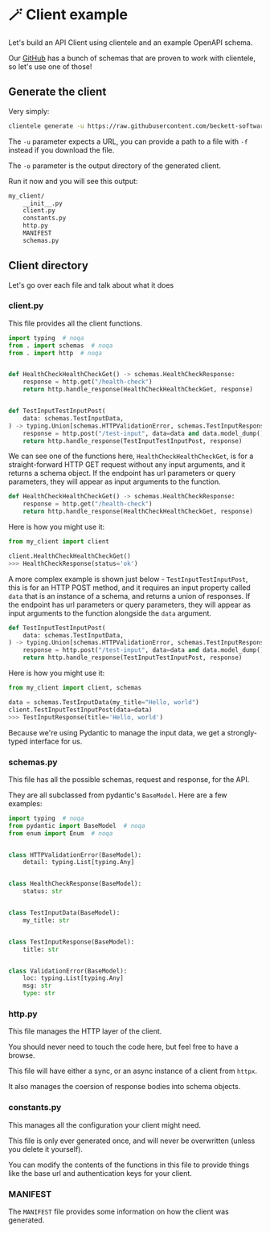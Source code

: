 # 🪄 Client example

Let's build an API Client using clientele and an example OpenAPI schema.

Our [GitHub](https://github.com/beckett-software/clientele/tree/main/example_openapi_specs) has a bunch of schemas that are proven to work with clientele, so let's use one of those!

## Generate the client

Very simply:

```sh
clientele generate -u https://raw.githubusercontent.com/beckett-software/clientele/main/example_openapi_specs/simple.json -o my_client/
```

The `-u` parameter expects a URL, you can provide a path to a file with `-f` instead if you download the file.

The `-o` parameter is the output directory of the generated client.

Run it now and you will see this output:

```sh
my_client/
    __init__.py
    client.py
    constants.py
    http.py
    MANIFEST
    schemas.py
```

## Client directory

Let's go over each file and talk about what it does

### client.py

This file provides all the client functions.

```py title="my_client/client.py" linenums="1"
import typing  # noqa
from . import schemas  # noqa
from . import http  # noqa


def HealthCheckHealthCheckGet() -> schemas.HealthCheckResponse:
    response = http.get("/health-check")
    return http.handle_response(HealthCheckHealthCheckGet, response)


def TestInputTestInputPost(
    data: schemas.TestInputData,
) -> typing.Union[schemas.HTTPValidationError, schemas.TestInputResponse]:
    response = http.post("/test-input", data=data and data.model_dump())
    return http.handle_response(TestInputTestInputPost, response) 
```

We can see one of the functions here, `HealthCheckHealthCheckGet`, is for a straight-forward HTTP GET request without any input arguments, and it returns a schema object. If the endpoint has url parameters or query parameters, they will appear as input arguments to the function.

```py
def HealthCheckHealthCheckGet() -> schemas.HealthCheckResponse:
    response = http.get("/health-check")
    return http.handle_response(HealthCheckHealthCheckGet, response)
```

Here is how you might use it:

```py
from my_client import client

client.HealthCheckHealthCheckGet()
>>> HealthCheckResponse(status='ok')
```

A more complex example is shown just below - `TestInputTestInputPost`, this is for an HTTP POST method, and it requires an input property called `data` that is an instance of a schema, and returns a union of responses. If the endpoint has url parameters or query parameters, they will appear as input arguments to the function alongside the `data` argument.

```py
def TestInputTestInputPost(
    data: schemas.TestInputData,
) -> typing.Union[schemas.HTTPValidationError, schemas.TestInputResponse]:
    response = http.post("/test-input", data=data and data.model_dump())
    return http.handle_response(TestInputTestInputPost, response) 
```

Here is how you might use it:

```py
from my_client import client, schemas

data = schemas.TestInputData(my_title="Hello, world")
client.TestInputTestInputPost(data=data)
>>> TestInputResponse(title='Hello, world')
```

Because we're using Pydantic to manage the input data, we get a strongly-typed interface for us.

### schemas.py

This file has all the possible schemas, request and response, for the API.

They are all subclassed from pydantic's `BaseModel`. Here are a few examples:

```py title="my_client/schemas.py" linenums="1"
import typing  # noqa
from pydantic import BaseModel  # noqa
from enum import Enum  # noqa


class HTTPValidationError(BaseModel):
    detail: typing.List[typing.Any]


class HealthCheckResponse(BaseModel):
    status: str


class TestInputData(BaseModel):
    my_title: str


class TestInputResponse(BaseModel):
    title: str


class ValidationError(BaseModel):
    loc: typing.List[typing.Any]
    msg: str
    type: str

```

### http.py

This file manages the HTTP layer of the client.

You should never need to touch the code here, but feel free to have a browse.

This file will have either a sync, or an async instance of a client from `httpx`.

It also manages the coersion of response bodies into schema objects.

### constants.py

This manages all the configuration your client might need.

This file is only ever generated once, and will never be overwritten (unless you delete it yourself).

You can modify the contents of the functions in this file to provide things like the base url and authentication keys for your client.

### MANIFEST

The `MANIFEST` file provides some information on how the client was generated.

